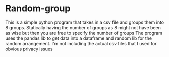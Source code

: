 # Random-group
This is a simple python program that takes in a csv file and groups them into 8 groups. Statically having the number of groups as 8 might not have been as wise but then you are free to specify the number of groups
The program uses the pandas lib to get data into a dataframe and random lib for the random arrangement. 
I'm not including the actual csv files that I used for obvious privacy issues
